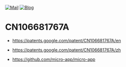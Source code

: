 [![Mail](https://img.shields.io/badge/mail-@-blue.svg)](mailto:repl@vip.qq.com)
[![Blog](https://img.shields.io/badge/blog-★-ff69b4.svg)](https://www.lixinliang.com)

# CN106681767A

* https://patents.google.com/patent/CN106681767A/en

* https://patents.google.com/patent/CN106681767A/zh

* https://github.com/micro-app/micro-app
